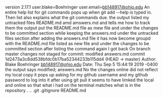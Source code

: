 version 2.17.1
user.blake=Boehringer user.email=bb148917@ohio.edu 
An entire help list for git commands pops up when git add --help is typed in. Then list also explains what the git commands due.
the output listed my untracked files README.md amd amswers.md and tells me how to track them
the output put the README.md file as mew file and under the changes to be committed section while keeping the answers.md under the untracked files section
after adding the answers.md file it has now become groupd with the README.md file listed as new file and under the changes to be committed section
after listing the command again I got back On branch master changes not staged for commit: modified answers.md
commit 1d2473a3c8dd538bfdc0b17ba52344233b115dd4 (HEAD -> master) Author: Blake Boehringer <bb148917@ohio.edu> Date: Thu Sep 5 15:44:19 2019 -0400
the output says modified; answers.md
No the changes online did not reflect my local copy
it pops up asking for my github username and my github password to log into it
after using git pull it seems to have limked the local and online so that what i had on the terminal matches what is in the repository
. .. .git .gitignore README.md
